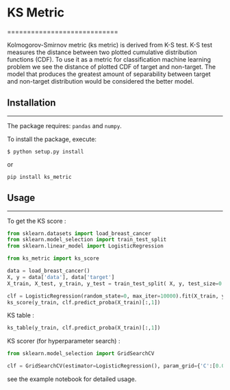 # KS Metric
============================

Kolmogorov-Smirnov metric (ks metric) is derived from K-S test. K-S test measures the distance between two plotted cumulative distribution functions (CDF). To use it as a metric for classification machine learning problem we see the distance of plotted CDF of target and non-target. The model that produces the greatest amount of separability between target and non-target distribution would be considered the better model. 

## Installation 
------------
The package requires: `pandas` and `numpy`.

To install the package, execute:

```shell
$ python setup.py install
```

or 

```shell
pip install ks_metric
```


## Usage
------------

To get the KS score :

```python
from sklearn.datasets import load_breast_cancer
from sklearn.model_selection import train_test_split
from sklearn.linear_model import LogisticRegression

from ks_metric import ks_score

data = load_breast_cancer()
X, y = data['data'], data['target']
X_train, X_test, y_train, y_test = train_test_split( X, y, test_size=0.33, random_state=42)

clf = LogisticRegression(random_state=0, max_iter=10000).fit(X_train, y_train)
ks_score(y_train, clf.predict_proba(X_train)[:,1])
```

KS table :

```python 
ks_table(y_train, clf.predict_proba(X_train)[:,1])
```

KS scorer (for hyperparameter search) : 

```python
from sklearn.model_selection import GridSearchCV

clf = GridSearchCV(estimator=LogisticRegression(), param_grid={'C':[0.01,0.1,1]}, scoring=ks_scorer)
```

see the example notebook for detailed usage.